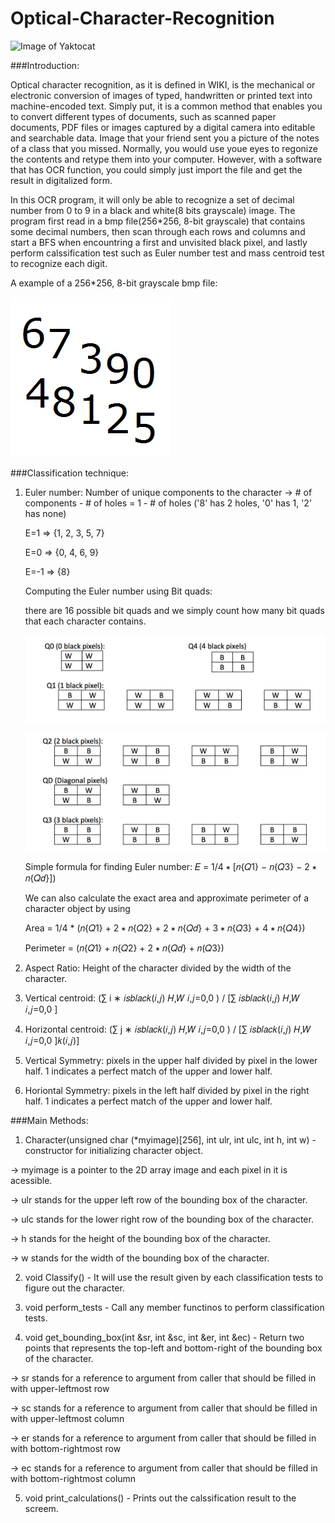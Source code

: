 # Optical-Character-Recognition

![Image of Yaktocat](http://gedocx.com/wp-content/uploads/2014/04/OCR.jpg)

###Introduction:

Optical character recognition, as it is defined in WIKI, is the mechanical or electronic conversion of images of typed,
handwritten or printed text into machine-encoded text. Simply put, it is a common method that enables you to convert different types of 
documents, such as scanned paper documents, PDF files or images captured by a digital camera into editable and searchable data.
Image that your friend sent you a picture of the notes of a class that you missed. Normally, you would use youe eyes to regonize the contents and retype them 
into your computer. However, with a software that has OCR function, you could simply just import the file and get the result in
digitalized form. 


In this OCR program, it will only be able to recognize a set of decimal number from 0 to 9 in a black and white(8 bits grayscale)
image. The program first read in a bmp file(256*256, 8-bit grayscale) that contains some decimal numbers, then scan through each 
rows and columns and start a BFS when encountring a first and unvisited black pixel, and lastly perform calssification test
such as Euler number test and mass centroid test to recognize each digit.

A example of a 256*256, 8-bit grayscale bmp file: 

![Image of Yaktocat](https://raw.githubusercontent.com/6swei/Optical-Character-Recognition/master/ocr1.bmp)

###Classification technique:

1. Euler number: Number of unique components to the character -> # of components - # of holes = 1 - # of holes
('8' has 2 holes, '0' has 1, '2' has none)

    E=1 => {1, 2, 3, 5, 7}

    E=0 => {0, 4, 6, 9}

    E=-1 => {8}
    
   Computing the Euler number using Bit quads:
   
   there are 16 possible bit quads and we simply count how many bit quads that each character contains.
   
   ![Image of Yaktocat](https://github.com/6swei/Optical-Character-Recognition/blob/master/quad1.png)
   
   ![Image of Yaktocat](https://github.com/6swei/Optical-Character-Recognition/blob/master/quad2.png)
   
   Simple formula for finding Euler number: 𝐸 = 1/4 ∗ [𝑛{𝑄1} − 𝑛{𝑄3} − 2 ∗ 𝑛{𝑄𝑑}])
   
   We can also calculate the exact area and approximate perimeter of a character object by using
   
   Area = 1/4 * (𝑛{𝑄1} + 2 ∗ 𝑛{𝑄2} + 2 ∗ 𝑛{𝑄𝑑} + 3 ∗ 𝑛{𝑄3} + 4 ∗ 𝑛{𝑄4})

   Perimeter = (𝑛{𝑄1} + 𝑛{𝑄2} + 2 ∗ 𝑛{𝑄𝑑} + 𝑛(𝑄3})
   
2. Aspect Ratio: Height of the character divided by the width of the character.

3. Vertical centroid: (∑ i ∗ 𝑖𝑠𝑏𝑙𝑎𝑐𝑘(𝑖,𝑗)
𝐻,𝑊
𝑖,𝑗=0,0
) / [∑ 𝑖𝑠𝑏𝑙𝑎𝑐𝑘(𝑖,𝑗)
𝐻,𝑊
𝑖,𝑗=0,0
]

4. Horizontal centroid:  (∑ j ∗ 𝑖𝑠𝑏𝑙𝑎𝑐𝑘(𝑖,𝑗)
𝐻,𝑊
𝑖,𝑗=0,0
) / [∑ 𝑖𝑠𝑏𝑙𝑎𝑐𝑘(𝑖,𝑗)
𝐻,𝑊
𝑖,𝑗=0,0
]𝑘(𝑖,𝑗)]

5. Vertical Symmetry:  pixels in the upper half divided by pixel in the lower half. 1 indicates a perfect match of the upper and lower half.

6. Horiontal Symmetry: pixels in the left half divided by pixel in the right half. 1 indicates a perfect match of the upper and lower half. 

###Main Methods:

1)  Character(unsigned char (*myimage)[256], int ulr, int ulc, int h, int w) - constructor for initializing character object.

-> myimage is a pointer to the 2D array image and each pixel in it is acessible.

-> ulr stands for the upper left row of the bounding box of the character.

-> ulc stands for the lower right row of the bounding box of the character.

-> h stands for the height of the bounding box of the character.

-> w stands for the width of the bounding box of the character.


2)  void Classify() - It will use the result given by each classification tests to figure out the character.


3)  void perform_tests - Call any member functinos to perform classification tests.


4)  void get_bounding_box(int &sr, int &sc, int &er, int &ec) - Return two points that represents the top-left and bottom-right of the bounding box of the character.

-> sr stands for a reference to argument from caller that should be filled in with upper-leftmost row

-> sc stands for a reference to argument from caller that should be filled in with upper-leftmost column

-> er stands for a reference to argument from caller that should be filled in with bottom-rightmost row

-> ec stands for a reference to argument from caller that should be filled in with bottom-rightmost column

5)  void print_calculations() - Prints out the calssification result to the screem.

